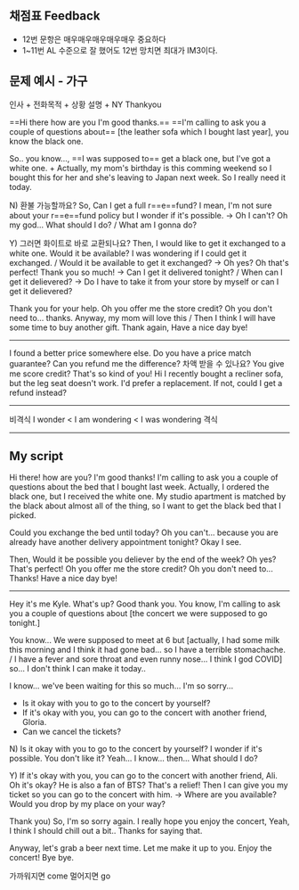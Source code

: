 ## 채점표 Feedback
- 12번 문항은 매우매우매우매우매우 중요하다
- 1~11번 AL 수준으로 잘 했어도 12번 망치면 최대가 IM3이다.

## 문제 예시 - 가구

인사 + 전화목적 + 상황 설명 + NY Thankyou

==Hi there how are you I'm good thanks.==
==I'm calling to ask you a couple of questions about== [the leather sofa which I bought last year], you know the black one.

So.. you know..., ==I was supposed to== get a black one, but I've got a white one. + Actually, my mom's birthday is this comming weekend so I bought this for her and she's leaving to Japan next week. So I really need it today.

N) 환불 가능할까요?
So, Can I get a full r==e==fund? I mean, I'm not sure about your r==e==fund policy but I wonder if it's possible.
 -> Oh I can't? Oh my god... What should I do? / What am I gonna do?

Y) 그러면 화이트로 바로 교환되나요?
Then, I would like to get it exchanged to a white one. Would it be available? I was wondering if I could get it exchanged. / Would it be available to get it exchanged?
 -> Oh yes? Oh that's perfect! Thank you so much!
 -> Can I get it delivered tonight? / When can I get it delievered?
 -> Do I have to take it from your store by myself or can I get it delievered?

Thank you for your help. Oh you offer me the store credit? Oh you don't need to... thanks. Anyway, my mom will love this / Then I think I will have some time to buy another gift. Thank again, Have a nice day bye!

---
I found a better price somewhere else. Do you have a price match guarantee?
Can you refund me the difference? 차액 받을 수 있나요?
You give me score credit? That's so kind of you!
Hi I recently bought a recliner sofa, but the leg seat doesn't work.
I'd prefer a replacement. If not, could I get a refund instead?

---
비격식 I wonder < I am wondering < I was wondering 격식

---
## My script
Hi there! how are you? I'm good thanks!
I'm calling to ask you a couple of questions about the bed that I bought last week. Actually, I ordered the black one, but I received the white one. My studio apartment is matched by the black about almost all of the thing, so I want to get the black bed that I picked.

Could you exchange the bed until today? Oh you can't... because you are already have another delivery appointment tonight? Okay I see.

Then, Would it be possible you deliever by the end of the week? Oh yes? That's perfect! Oh you offer me the store credit? Oh you don't need to... Thanks! Have a nice day bye!

---

Hey it's me Kyle. What's up? Good thank you.
You know, I'm calling to ask you a couple of questions about [the concert we were supposed to go tonight.]

You know... We were supposed to meet at 6 but [actually, I had some milk this morning and I think it had gone bad... so I have a terrible stomachache. / I have a fever and sore throat and even runny nose... I think I god COVID] so... I don't think I can make it today..

I know... we've been waiting for this so much... I'm so sorry...

- Is it okay with you to go to the concert by yourself?
- If it's okay with you, you can go to the concert with another friend, Gloria.
- Can we cancel the tickets?

N) Is it okay with you to go to the concert by yourself? I wonder if it's possible. You don't like it? Yeah... I know... then... What should I do?

Y) If it's okay with you, you can go to the concert with another friend, Ali. Oh it's okay? He is also a fan of BTS? That's a relief! Then I can give you my ticket so you can go to the concert with him.
-> Where are you available? Would you drop by my place on your way?

Thank you) So, I'm so sorry again. I really hope you enjoy the concert, Yeah, I think I should chill out a bit.. Thanks for saying that.

Anyway, let's grab a beer next time. Let me make it up to you.
Enjoy the concert! Bye bye.



가까워지면 come
멀어지면 go

